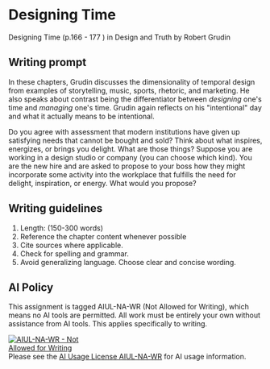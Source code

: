 # Designing Time

Designing Time \(p.166 - 177 \) in Design and Truth by Robert Grudin

## Writing prompt

In these chapters, Grudin discusses the dimensionality of temporal design from examples of storytelling, music, sports, rhetoric, and marketing. He also speaks about contrast being the differentiator between _designing_ one's time and _managing_ one's time. Grudin again reflects on his "intentional" day and what it actually means to be intentional. 

Do you agree with assessment that modern institutions have given up satisfying needs that cannot be bought and sold? Think about what inspires, energizes, or brings you delight. What are those things? Suppose you are working in a design studio or company \(you can choose which kind\). You are the new hire and are asked to propose to your boss how they might incorporate some activity into the workplace that fulfills the need for delight, inspiration, or energy. What would you propose?

## Writing guidelines

1. Length: \(150-300 words\)
2. Reference the chapter content whenever possible
3. Cite sources where applicable.
4. Check for spelling and grammar.
5. Avoid generalizing language. Choose clear and concise wording.

## AI Policy

This assignment is tagged AIUL-NA-WR (Not Allowed for Writing), which means no AI tools are permitted. All work must be entirely your own without assistance from AI tools. This applies specifically to writing.

<a href="https://dmd-program.github.io/aiul/combinations/na-wr.html" title="AIUL AIUL-NA-WR License: Not Allowed for Writing" target="_blank" rel="license">
  <img alt="AIUL-NA-WR - Not Allowed for Writing" src="https://dmd-program.github.io/aiul/assets/images/licenses/aiul-na-wr.png" style="border-width:0; max-width:170px;" />
</a>
<br />
Please see the <a href="https://dmd-program.github.io/aiul/combinations/na-wr.html" target="_blank" rel="license">AI Usage License AIUL-NA-WR</a> for AI usage information.
